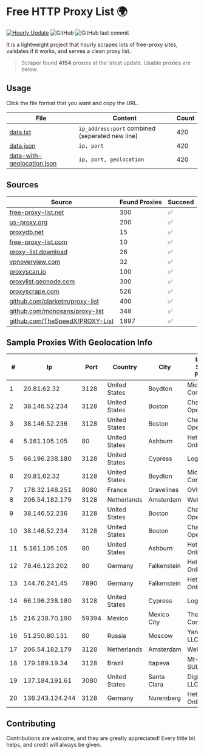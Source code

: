 
# Free HTTP Proxy List 🌍

[![Hourly Update](https://github.com/mertguvencli/http-proxy-list/actions/workflows/main.yml/badge.svg?branch=main)](https://github.com/mertguvencli/http-proxy-list/actions/workflows/main.yml)
![GitHub](https://img.shields.io/github/license/mertguvencli/http-proxy-list)
![GitHub last commit](https://img.shields.io/github/last-commit/mertguvencli/http-proxy-list)

It is a lightweight project that hourly scrapes lots of free-proxy sites, validates if it works, and serves a clean proxy list.


> Scraper found **4154** proxies at the latest update. Usable proxies are below.

## Usage

Click the file format that you want and copy the URL.


|File|Content|Count|
|----|-------|-----|
|[data.txt](https://raw.githubusercontent.com/mertguvencli/http-proxy-list/main/proxy-list/data.txt)|`ip_address:port` combined (seperated new line)|420|
|[data.json](https://raw.githubusercontent.com/mertguvencli/http-proxy-list/main/proxy-list/data.json)|`ip, port`|420|
|[data-with-geolocation.json](https://raw.githubusercontent.com/mertguvencli/http-proxy-list/main/proxy-list/data-with-geolocation.json)|`ip, port, geolocation`|420|

## Sources

|Source|Found Proxies|Succeed|
|------|-------------|-------|
|[free-proxy-list.net](https://free-proxy-list.net)|300|✅|
|[us-proxy.org](https://www.us-proxy.org)|200|✅|
|[proxydb.net](http://proxydb.net)|15|✅|
|[free-proxy-list.com](https://free-proxy-list.com/?page=&port=&type%5B%5D=http&type%5B%5D=https&up_time=0&search=Search)|10|✅|
|[proxy-list.download](https://www.proxy-list.download/HTTP)|26|✅|
|[vpnoverview.com](https://vpnoverview.com/privacy/anonymous-browsing/free-proxy-servers)|32|✅|
|[proxyscan.io](https://www.proxyscan.io)|100|✅|
|[proxylist.geonode.com](https://proxylist.geonode.com/api/proxy-list?limit=300&page=1&sort_by=lastChecked&sort_type=desc&protocols=http,https)|300|✅|
|[proxyscrape.com](https://api.proxyscrape.com/v2/?request=displayproxies&protocol=http&timeout=10000&country=all&ssl=all&anonymity=all)|526|✅|
|[github.com/clarketm/proxy-list](https://raw.githubusercontent.com/clarketm/proxy-list/master/proxy-list-raw.txt)|400|✅|
|[github.com/monosans/proxy-list](https://raw.githubusercontent.com/monosans/proxy-list/main/proxies/http.txt)|348|✅|
|[github.com/TheSpeedX/PROXY-List](https://raw.githubusercontent.com/TheSpeedX/PROXY-List/master/http.txt)|1897|✅|


## Sample Proxies With Geolocation Info

|#|Ip|Port|Country|City|Internet Service Provider|
|-|--|----|-------|----|-------------------------|
|1|20.81.62.32|3128|United States|Boydton|Microsoft Corporation|
|2|38.146.52.234|3128|United States|Boston|Charles River Operation|
|3|38.146.52.236|3128|United States|Boston|Charles River Operation|
|4|5.161.105.105|80|United States|Ashburn|Hetzner Online GmbH|
|5|66.196.238.180|3128|United States|Cypress|Logix|
|6|20.81.62.32|3128|United States|Boydton|Microsoft Corporation|
|7|178.32.148.251|8080|France|Gravelines|OVH SAS|
|8|206.54.182.179|3128|Netherlands|Amsterdam|Webzilla B.V.|
|9|38.146.52.236|3128|United States|Boston|Charles River Operation|
|10|38.146.52.234|3128|United States|Boston|Charles River Operation|
|11|5.161.105.105|80|United States|Ashburn|Hetzner Online GmbH|
|12|78.46.123.202|80|Germany|Falkenstein|Hetzner Online GmbH|
|13|144.76.241.45|7890|Germany|Falkenstein|Hetzner Online GmbH|
|14|66.196.238.180|3128|United States|Cypress|Logix|
|15|216.238.70.190|59394|Mexico|Mexico City|The Constant Company|
|16|51.250.80.131|80|Russia|Moscow|Yandex.Cloud LLC|
|17|206.54.182.179|3128|Netherlands|Amsterdam|Webzilla B.V.|
|18|179.189.19.34|3128|Brazil|Itapeva|Mt-telecom SUL|
|19|137.184.191.61|3080|United States|Santa Clara|DigitalOcean, LLC|
|20|136.243.124.244|3128|Germany|Nuremberg|Hetzner Online GmbH|



## Contributing

Contributions are welcome, and they are greatly appreciated! Every
little bit helps, and credit will always be given.

